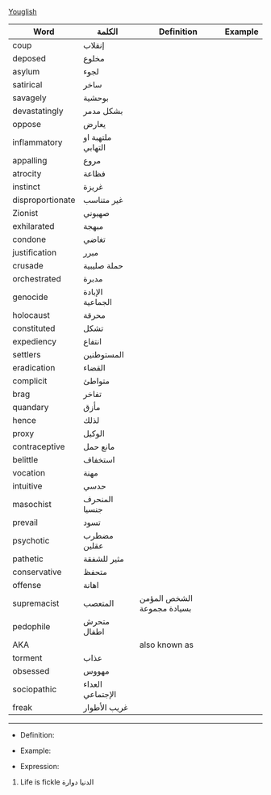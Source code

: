 [Youglish](https://youglish.com/)

| Word             | الكلمة            | Definition                 | Example |
| ---------------- | ----------------- | -------------------------- | ------- |
| coup             | إنقلاب            |                            |         |
| deposed          | مخلوع             |                            |         |
| asylum           | لجوء              |                            |         |
| satirical        | ساخر              |                            |         |
| savagely         | بوحشية            |                            |         |
| devastatingly    | بشكل مدمر         |                            |         |
| oppose           | يعارض             |                            |         |
| inflammatory     | ملتهبة او التهابي |                            |         |
| appalling        | مروع              |                            |         |
| atrocity         | فظاعة             |                            |         |
| instinct         | غريزة             |                            |         |
| disproportionate | غير متناسب        |                            |         |
| Zionist          | صهيوني            |                            |         |
| exhilarated      | مبهجة             |                            |         |
| condone          | تغاضي             |                            |         |
| justification    | مبرر              |                            |         |
| crusade          | حملة صليبية       |                            |         |
| orchestrated     | مدبرة             |                            |         |
| genocide         | الإبادة الجماعية  |                            |         |
| holocaust        | محرقة             |                            |         |
| constituted      | تشكل              |                            |         |
| expediency       | انتفاع            |                            |         |
| settlers         | المستوطنين        |                            |         |
| eradication      | القضاء            |                            |         |
| complicit        | متواطئ            |                            |         |
| brag             | تفاخر             |                            |         |
| quandary         | مأزق              |                            |         |
| hence            | لذلك              |                            |         |
| proxy            | الوكيل            |                            |         |
| contraceptive    | مانع حمل          |                            |         |
| belittle         | استخفاف           |                            |         |
| vocation         | مهنة              |                            |         |
| intuitive        | حدسي              |                            |         |
| masochist        | المنحرف جنسيا     |                            |         |
| prevail          | تسود              |                            |         |
| psychotic        | مضطرب عقلين       |                            |         |
| pathetic         | مثير للشفقة       |                            |         |
| conservative     | متحفظ             |                            |         |
| offense          | اهانة             |                            |         |
| supremacist      | المتعصب           | الشخص المؤمن بسيادة مجموعة |         |
| pedophile        | متحرش اطفال       |                            |         |
| AKA              |                   | also known as              |         |
| torment          | عذاب              |                            |         |
| obsessed         | مهووس             |                            |         |
| sociopathic      | العداء الإجتماعي                  |                            |         |
| freak                 | غريب الأطوار                  |                            |         |

---
- Definition: 

- Example:

- Expression:
1. Life is fickle الدنيا دوارة